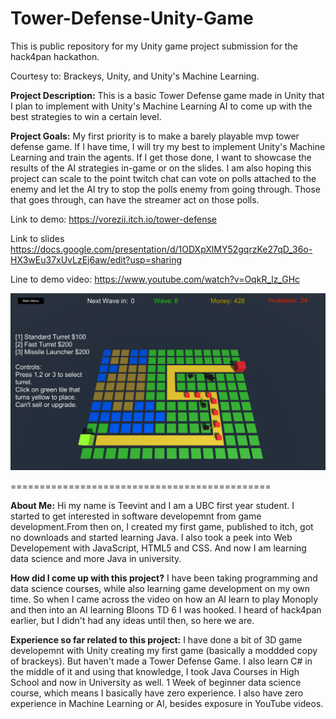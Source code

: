 # Tower-Defense-Unity-Game

 This is public repository for my Unity game project submission for the hack4pan hackathon.
 
 Courtesy to: Brackeys, Unity, and Unity's Machine Learning. 

**Project Description:** This is a basic Tower Defense game made in Unity that I plan to implement with Unity's Machine Learning AI to come up with the best strategies to win a certain level.

**Project Goals:** My first priority is to make a barely playable mvp tower defense game. If I have time, I will try my best to implement Unity's Machine Learning and train the agents. If I get those done, I want to showcase the results of the AI strategies in-game or on the slides. I am also hoping this project can scale to the point twitch chat can vote on polls attached to the enemy and let the AI try to stop the polls enemy from going through. Those that goes through, can have the streamer act on those polls. 

Link to demo: https://vorezii.itch.io/tower-defense

Link to slides https://docs.google.com/presentation/d/1ODXpXlMY52gqrzKe27qD_36o-HX3wEu37xUvLzEj6aw/edit?usp=sharing

Line to demo video: https://www.youtube.com/watch?v=OqkR_lz_GHc

![Gameplay image](GamePlay3.PNG)

=============================================

**About Me:** <b> </b>
Hi my name is Teevint and I am a UBC first year student. I started to get interested in software developemnt from game development.From then on, I created my first game, published to itch, got no downloads and started learning Java. I also took a peek into Web Developement with JavaScript, HTML5 and CSS. And now I am learning data science and more Java in university.  

**How did I come up with this project?**  <b> </b>
I have been taking programming and data science courses, while also learning game development on my own time. So when I came across the video on how an AI learn to play Monoply and then into an AI learning Bloons TD 6 I was hooked. I heard of hack4pan earlier, but I didn't had any ideas until then, so here we are. 

**Experience so far related to this project:**  <b> </b>
I have done a bit of 3D game developemnt with Unity creating my first game (basically a moddded copy of brackeys).
But haven't made a Tower Defense Game. 
I also learn C# in the middle of it and using that knowledge, I took Java Courses in High School and now in University as well. 
1 Week of beginner data science course, which means I basically have zero experience.
I also have zero experience in Machine Learning or AI, besides exposure in YouTube videos. 
